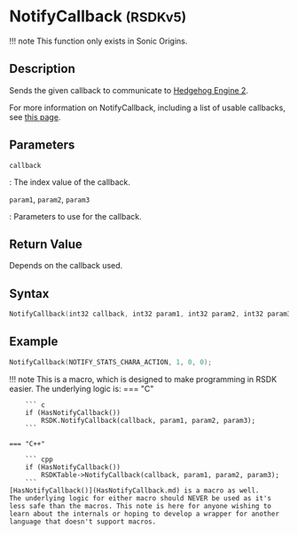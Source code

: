 # NotifyCallback <small>(RSDKv5)</small>

!!! note
    This function only exists in Sonic Origins.

## Description
Sends the given callback to communicate to [Hedgehog Engine 2](/Games/SonicOrigins/HedgehogEngine2.md).

For more information on NotifyCallback, including a list of usable callbacks, see [this page](/Games/SonicOrigins/Documentation/NotifyCallback/README.md).

## Parameters
`callback`

:   The index value of the callback.

`param1`, `param2`, `param3`

:   Parameters to use for the callback.

## Return Value
Depends on the callback used.

## Syntax
``` cpp
NotifyCallback(int32 callback, int32 param1, int32 param2, int32 param3);
```

## Example
``` cpp
NotifyCallback(NOTIFY_STATS_CHARA_ACTION, 1, 0, 0);
```

!!! note
    This is a macro, which is designed to make programming in RSDK easier. The underlying logic is:
    === "C"

        ``` c
        if (HasNotifyCallback())
            RSDK.NotifyCallback(callback, param1, param2, param3);
    	```

    === "C++"

        ``` cpp
        if (HasNotifyCallback())
            RSDKTable->NotifyCallback(callback, param1, param2, param3);
    	```
	[HasNotifyCallback()](HasNotifyCallback.md) is a macro as well.
	The underlying logic for either macro should NEVER be used as it's less safe than the macros. This note is here for anyone wishing to learn about the internals or hoping to develop a wrapper for another language that doesn't support macros.